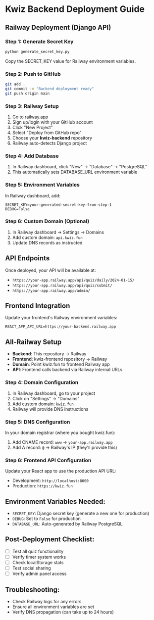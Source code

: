 # Kwiz Backend Deployment Guide

## Railway Deployment (Django API)

### Step 1: Generate Secret Key
```bash
python generate_secret_key.py
```
Copy the SECRET_KEY value for Railway environment variables.

### Step 2: Push to GitHub
```bash
git add .
git commit -m "Backend deployment ready"
git push origin main
```

### Step 3: Railway Setup
1. Go to [railway.app](https://railway.app)
2. Sign up/login with your GitHub account
3. Click "New Project"
4. Select "Deploy from GitHub repo"
5. Choose your **kwiz-backend** repository
6. Railway auto-detects Django project

### Step 4: Add Database
1. In Railway dashboard, click "New" → "Database" → "PostgreSQL"
2. This automatically sets DATABASE_URL environment variable

### Step 5: Environment Variables
In Railway dashboard, add:
```
SECRET_KEY=your-generated-secret-key-from-step-1
DEBUG=False
```

### Step 6: Custom Domain (Optional)
1. In Railway dashboard → Settings → Domains
2. Add custom domain: `api.kwiz.fun`
3. Update DNS records as instructed

## API Endpoints
Once deployed, your API will be available at:
- `https://your-app.railway.app/api/quiz/daily/2024-01-15/`
- `https://your-app.railway.app/api/quiz/submit/`
- `https://your-app.railway.app/admin/`

## Frontend Integration
Update your frontend's Railway environment variables:
```
REACT_APP_API_URL=https://your-backend.railway.app
```

## All-Railway Setup
- **Backend**: This repository → Railway
- **Frontend**: kwiz-frontend repository → Railway
- **Domain**: Point kwiz.fun to frontend Railway app
- **API**: Frontend calls backend via Railway internal URLs

### Step 4: Domain Configuration
1. In Railway dashboard, go to your project
2. Click on "Settings" → "Domains"
3. Add custom domain: `kwiz.fun`
4. Railway will provide DNS instructions

### Step 5: DNS Configuration
In your domain registrar (where you bought kwiz.fun):
1. Add CNAME record: `www` → `your-app.railway.app`
2. Add A record: `@` → Railway's IP (they'll provide this)

### Step 6: Frontend API Configuration
Update your React app to use the production API URL:
- Development: `http://localhost:8000`
- Production: `https://kwiz.fun`

## Environment Variables Needed:
- `SECRET_KEY`: Django secret key (generate a new one for production)
- `DEBUG`: Set to `False` for production
- `DATABASE_URL`: Auto-generated by Railway PostgreSQL

## Post-Deployment Checklist:
- [ ] Test all quiz functionality
- [ ] Verify timer system works
- [ ] Check localStorage stats
- [ ] Test social sharing
- [ ] Verify admin panel access

## Troubleshooting:
- Check Railway logs for any errors
- Ensure all environment variables are set
- Verify DNS propagation (can take up to 24 hours)
